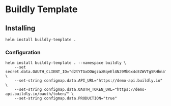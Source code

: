 # Buildly Template

## Installing

```
helm install buildly-template .
```

### Configuration

```
helm install buildly-template . --namespace buildly \
    --set secret.data.OAUTH_CLIENT_ID="d2tYTGxDOWgzazBqeEl4N29MbGx4cEZWVTg5RHhnaTdPOEZZWnlmWA==" \
    --set-string configmap.data.API_URL="https://demo-api.buildly.io" \
    --set-string configmap.data.OAUTH_TOKEN_URL="https://demo-api.buildly.io/oauth/token/" \
    --set-string configmap.data.PRODUCTION="true"
```
